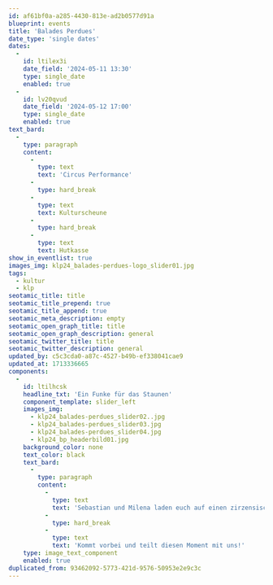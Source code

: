 ```yaml
---
id: af61bf0a-a285-4430-813e-ad2b0577d91a
blueprint: events
title: 'Balades Perdues'
date_type: 'single dates'
dates:
  -
    id: ltilex3i
    date_field: '2024-05-11 13:30'
    type: single_date
    enabled: true
  -
    id: lv20qvud
    date_field: '2024-05-12 17:00'
    type: single_date
    enabled: true
text_bard:
  -
    type: paragraph
    content:
      -
        type: text
        text: 'Circus Performance'
      -
        type: hard_break
      -
        type: text
        text: Kulturscheune
      -
        type: hard_break
      -
        type: text
        text: Hutkasse
show_in_eventlist: true
images_img: klp24_balades-perdues-logo_slider01.jpg
tags:
  - kultur
  - klp
seotamic_title: title
seotamic_title_prepend: true
seotamic_title_append: true
seotamic_meta_description: empty
seotamic_open_graph_title: title
seotamic_open_graph_description: general
seotamic_twitter_title: title
seotamic_twitter_description: general
updated_by: c5c3cda0-a87c-4527-b49b-ef338041cae9
updated_at: 1713336665
components:
  -
    id: ltilhcsk
    headline_txt: 'Ein Funke für das Staunen'
    component_template: slider_left
    images_img:
      - klp24_balades-perdues_slider02..jpg
      - klp24_balades-perdues_slider03.jpg
      - klp24_balades-perdues_slider04.jpg
      - klp24_bp_headerbild01.jpg
    background_color: none
    text_color: black
    text_bard:
      -
        type: paragraph
        content:
          -
            type: text
            text: 'Sebastian und Milena laden euch auf einen zirzensischen Spaziergang ein, auf dem euch Jonglage, Cyr Wheel Akrobatik und Tanz erwarten werden. Die gezeigte Show IRIS ist ein geballter Mix aus Poesie, Körpersprache und einer guten Portion Leidenschaft. Die Zirkuskompanie Balades Perdues performt seit 2020 gemeinsam auf den Straßen und Festivals Europas, mit ihren Wurzeln in Berlin und Toulouse. '
          -
            type: hard_break
          -
            type: text
            text: 'Kommt vorbei und teilt diesen Moment mit uns!'
    type: image_text_component
    enabled: true
duplicated_from: 93462092-5773-421d-9576-50953e2e9c3c
---
```

